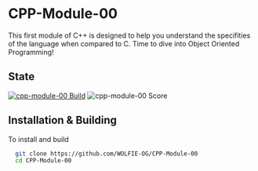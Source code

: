 # CPP-Module-00

This first module of C++ is designed to help you understand the specifities of the language when compared to C. Time to dive into Object Oriented Programming! 

## State

[![cpp-module-00 Build](https://img.shields.io/github/actions/workflow/status/WOLFIE-OG/minishell/makefile.yml?style=for-the-badge)](https://github.com/WOLFIE-OG/CPP-Module-00/actions/workflows/makefile.yml) ![cpp-module-00 Score](https://img.shields.io/badge/Score-N/A-grey?style=for-the-badge)

## Installation & Building

To install and build

```bash
  git clone https://github.com/WOLFIE-OG/CPP-Module-00
  cd CPP-Module-00
```
